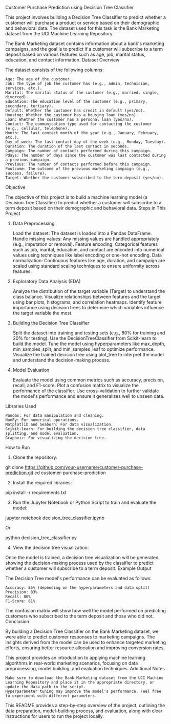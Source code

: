 Customer Purchase Prediction using Decision Tree Classifier

This project involves building a Decision Tree Classifier to predict whether a customer will purchase a product or service based on their demographic and behavioral data. The dataset used for this task is the Bank Marketing dataset from the UCI Machine Learning Repository.

The Bank Marketing dataset contains information about a bank's marketing campaigns, and the goal is to predict if a customer will subscribe to a term deposit based on various features such as age, job, marital status, education, and contact information.
Dataset Overview

The dataset consists of the following columns:

    Age: The age of the customer.
    Job: The type of job the customer has (e.g., admin, technician, services, etc.).
    Marital: The marital status of the customer (e.g., married, single, divorced).
    Education: The education level of the customer (e.g., primary, secondary, tertiary).
    Default: Whether the customer has credit in default (yes/no).
    Housing: Whether the customer has a housing loan (yes/no).
    Loan: Whether the customer has a personal loan (yes/no).
    Contact: The communication type used for contacting the customer (e.g., cellular, telephone).
    Month: The last contact month of the year (e.g., January, February, etc.).
    Day_of_week: The last contact day of the week (e.g., Monday, Tuesday).
    Duration: The duration of the last contact in seconds.
    Campaign: The number of contacts performed during this campaign.
    Pdays: The number of days since the customer was last contacted during a previous campaign.
    Previous: The number of contacts performed before this campaign.
    Poutcome: The outcome of the previous marketing campaign (e.g., success, failure).
    Target: Whether the customer subscribed to the term deposit (yes/no).

Objective

The objective of this project is to build a machine learning model (a Decision Tree Classifier) to predict whether a customer will subscribe to a term deposit based on their demographic and behavioral data.
Steps in This Project
1. Data Preprocessing

    Load the dataset: The dataset is loaded into a Pandas DataFrame.
    Handle missing values: Any missing values are handled appropriately (e.g., imputation or removal).
    Feature encoding: Categorical features such as job, marital, education, and contact are encoded into numerical values using techniques like label encoding or one-hot encoding.
    Data normalization: Continuous features like age, duration, and campaign are scaled using standard scaling techniques to ensure uniformity across features.

2. Exploratory Data Analysis (EDA)

    Analyze the distribution of the target variable (Target) to understand the class balance.
    Visualize relationships between features and the target using bar plots, histograms, and correlation heatmaps.
    Identify feature importance using decision trees to determine which variables influence the target variable the most.

3. Building the Decision Tree Classifier

    Split the dataset into training and testing sets (e.g., 80% for training and 20% for testing).
    Use the DecisionTreeClassifier from Scikit-learn to build the model.
    Tune the model using hyperparameters like max_depth, min_samples_split, and min_samples_leaf to optimize performance.
    Visualize the trained decision tree using plot_tree to interpret the model and understand the decision-making process.

4. Model Evaluation

    Evaluate the model using common metrics such as accuracy, precision, recall, and F1-score.
    Plot a confusion matrix to visualize the performance of the classifier.
    Use cross-validation to further validate the model's performance and ensure it generalizes well to unseen data.

Libraries Used

    Pandas: For data manipulation and cleaning.
    NumPy: For numerical operations.
    Matplotlib and Seaborn: For data visualization.
    Scikit-learn: For building the decision tree classifier, data splitting, and model evaluation.
    Graphviz: For visualizing the decision tree.

How to Run
1. Clone the repository:

git clone https://github.com/your-username/customer-purchase-prediction.git
cd customer-purchase-prediction

2. Install the required libraries:

pip install -r requirements.txt

3. Run the Jupyter Notebook or Python Script to train and evaluate the model:

jupyter notebook decision_tree_classifier.ipynb

Or

python decision_tree_classifier.py

4. View the decision tree visualization:

Once the model is trained, a decision tree visualization will be generated, showing the decision-making process used by the classifier to predict whether a customer will subscribe to a term deposit.
Example Output

The Decision Tree model's performance can be evaluated as follows:

    Accuracy: 85% (depending on the hyperparameters and data split)
    Precision: 83%
    Recall: 80%
    F1-Score: 81%

The confusion matrix will show how well the model performed on predicting customers who subscribed to the term deposit and those who did not.
Conclusion

By building a Decision Tree Classifier on the Bank Marketing dataset, we were able to predict customer responses to marketing campaigns. The insights derived from the model can be used to enhance targeted marketing efforts, ensuring better resource allocation and improving conversion rates.

This project provides an introduction to applying machine learning algorithms in real-world marketing scenarios, focusing on data preprocessing, model building, and evaluation techniques.
Additional Notes

    Make sure to download the Bank Marketing dataset from the UCI Machine Learning Repository and place it in the appropriate directory, or update the data path in the script.
    Hyperparameter tuning may improve the model's performance. Feel free to experiment with different parameters.

This README provides a step-by-step overview of the project, outlining the data preparation, model-building process, and evaluation, along with clear instructions for users to run the project locally.
